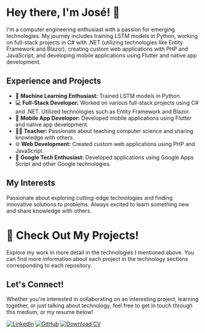 # Hey there, I'm José! 👋

I'm a computer engineering enthusiast with a passion for emerging technologies. My journey includes training LSTM models in Python, working on full-stack projects in C# with .NET (utilizing technologies like Entity Framework and Blazor), creating custom web applications with PHP and JavaScript, and developing mobile applications using Flutter and native app development.

## Experience and Projects

- 🧠 **Machine Learning Enthusiast:** Trained LSTM models in Python.
- 💻 **Full-Stack Developer:** Worked on various full-stack projects using C# and .NET. Utilized technologies such as Entity Framework and Blazor.
- 📱 **Mobile App Developer:** Developed mobile applications using Flutter and native app development.
- 👨‍🏫 **Teacher:** Passionate about teaching computer science and sharing knowledge with others.
- 🌐 **Web Development:** Created custom web applications using PHP and JavaScript.
- 📱 **Google Tech Enthusiast:** Developed applications using Google Apps Script and other Google technologies.


## My Interests

Passionate about exploring cutting-edge technologies and finding innovative solutions to problems. Always excited to learn something new and share knowledge with others.

# 🚀 Check Out My Projects!

Explore my work in more detail in the technologies I mentioned above. You can find more information about each project in the technology sections corresponding to each repository.

## Let's Connect!

Whether you're interested in collaborating on an interesting project, learning together, or just talking about technology, feel free to get in touch through this medium, or my resume below!

[![LinkedIn](https://img.shields.io/badge/LinkedIn-Perfil%20Profesional-blue?style=for-the-badge&logo=linkedin)](https://www.linkedin.com/in/jos%C3%A9-tapia-jara-46b909265/)
[![GitHub](https://img.shields.io/badge/GitHub-Perfil%20Personal-black?style=for-the-badge&logo=github)](https://github.com/josetapia97)
[![Download CV](https://img.shields.io/badge/Download%20CV-PDF-green?style=for-the-badge)](https://drive.google.com/file/d/1ElLpQdO1C7As-FB1lB1_aQBODW7gNFB3/view?usp=sharing)
